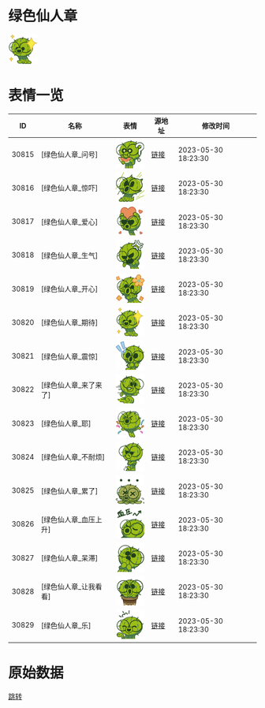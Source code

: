 # 绿色仙人章

<img src="./cover.png" height="60" alt="cover" />

# 表情一览

|ID|名称|表情|源地址|修改时间|
|----|----|----|----|----|
|30815|[绿色仙人章_问号]|<img src="./pic/030815_%5B绿色仙人章_问号%5D.png" height="60" alt="问号"/>|[链接](https://i0.hdslb.com/bfs/garb/abdd9e73be6832907e5273bdec8127c3a9ced956.png)|2023-05-30 18:23:30|
|30816|[绿色仙人章_惊吓]|<img src="./pic/030816_%5B绿色仙人章_惊吓%5D.png" height="60" alt="惊吓"/>|[链接](https://i0.hdslb.com/bfs/garb/9235a3cebe386a34364bf445fb6662860ad00593.png)|2023-05-30 18:23:30|
|30817|[绿色仙人章_爱心]|<img src="./pic/030817_%5B绿色仙人章_爱心%5D.png" height="60" alt="爱心"/>|[链接](https://i0.hdslb.com/bfs/garb/32c9b1e75fcd3def5c9ae8d1729694e69fb9be6d.png)|2023-05-30 18:23:30|
|30818|[绿色仙人章_生气]|<img src="./pic/030818_%5B绿色仙人章_生气%5D.png" height="60" alt="生气"/>|[链接](https://i0.hdslb.com/bfs/garb/cbaedebe57b7b3004643019d53baab0eab146661.png)|2023-05-30 18:23:30|
|30819|[绿色仙人章_开心]|<img src="./pic/030819_%5B绿色仙人章_开心%5D.png" height="60" alt="开心"/>|[链接](https://i0.hdslb.com/bfs/garb/334008c76b596a6e0629cd897d3d4781da13e20d.png)|2023-05-30 18:23:30|
|30820|[绿色仙人章_期待]|<img src="./pic/030820_%5B绿色仙人章_期待%5D.png" height="60" alt="期待"/>|[链接](https://i0.hdslb.com/bfs/garb/9361fb676622e878cdba0fc5f44e27f268a68aaf.png)|2023-05-30 18:23:30|
|30821|[绿色仙人章_震惊]|<img src="./pic/030821_%5B绿色仙人章_震惊%5D.png" height="60" alt="震惊"/>|[链接](https://i0.hdslb.com/bfs/garb/44e3caa5eb3ada35e348f6e4c6789d18c68b807d.png)|2023-05-30 18:23:30|
|30822|[绿色仙人章_来了来了]|<img src="./pic/030822_%5B绿色仙人章_来了来了%5D.png" height="60" alt="来了来了"/>|[链接](https://i0.hdslb.com/bfs/garb/e102d15df03d5196267c08edb89e97a8d9c12caa.png)|2023-05-30 18:23:30|
|30823|[绿色仙人章_耶]|<img src="./pic/030823_%5B绿色仙人章_耶%5D.png" height="60" alt="耶"/>|[链接](https://i0.hdslb.com/bfs/garb/8b3fd9e51247083e951f59629f15941465f12e41.png)|2023-05-30 18:23:30|
|30824|[绿色仙人章_不耐烦]|<img src="./pic/030824_%5B绿色仙人章_不耐烦%5D.png" height="60" alt="不耐烦"/>|[链接](https://i0.hdslb.com/bfs/garb/66a778f2a4dec166bda404b68c93aff287cff3d2.png)|2023-05-30 18:23:30|
|30825|[绿色仙人章_累了]|<img src="./pic/030825_%5B绿色仙人章_累了%5D.png" height="60" alt="累了"/>|[链接](https://i0.hdslb.com/bfs/garb/c28fbf52a62cd6066b8a25646e46ca3fbe1e3fa0.png)|2023-05-30 18:23:30|
|30826|[绿色仙人章_血压上升]|<img src="./pic/030826_%5B绿色仙人章_血压上升%5D.png" height="60" alt="血压上升"/>|[链接](https://i0.hdslb.com/bfs/garb/20ad2590e128c98ac55ebc32e37dc3e5e87d2de1.png)|2023-05-30 18:23:30|
|30827|[绿色仙人章_呆滞]|<img src="./pic/030827_%5B绿色仙人章_呆滞%5D.png" height="60" alt="呆滞"/>|[链接](https://i0.hdslb.com/bfs/garb/c4e06024612e4a9d057c567c1dcdec969bf3d00d.png)|2023-05-30 18:23:30|
|30828|[绿色仙人章_让我看看]|<img src="./pic/030828_%5B绿色仙人章_让我看看%5D.png" height="60" alt="让我看看"/>|[链接](https://i0.hdslb.com/bfs/garb/4316efd6b294f9b6bbcbbe6ee7ad22ab1ef81cac.png)|2023-05-30 18:23:30|
|30829|[绿色仙人章_乐]|<img src="./pic/030829_%5B绿色仙人章_乐%5D.png" height="60" alt="乐"/>|[链接](https://i0.hdslb.com/bfs/garb/063b94bc193222d8fa67831b2d34542f8dba80b1.png)|2023-05-30 18:23:30|

# 原始数据

[跳转](./raw.json)


